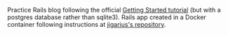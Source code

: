 Practice Rails blog following the official [Getting Started tutorial](https://guides.rubyonrails.org/getting_started.html) (but with a postgres database rather than sqlite3).  Rails app created in a Docker container following instructions at [jigarius's repository](https://github.com/jigarius/docker-rails-example).
